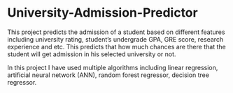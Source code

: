 # University-Admission-Predictor

This project predicts the admission of a student based on different features including university rating, student’s undergrade GPA, GRE score, research experience and etc. This predicts that how much chances are there that the student will get admission in his selected university or not.

In this project I have used multiple algorithms including linear regression, artificial neural network (ANN), random forest regressor, decision tree regressor.
